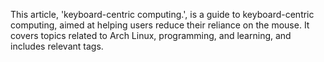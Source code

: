 This article, 'keyboard-centric computing.', is a guide to keyboard-centric computing, aimed at helping users reduce their reliance on the mouse. It covers topics related to Arch Linux, programming, and learning, and includes relevant tags.